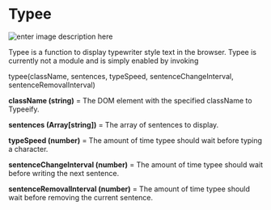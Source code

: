 Typee
===================

![enter image description here](https://camo.githubusercontent.com/ff66b183730d39a5fb69af040e7b777ae1917761/68747470733a2f2f646c2e64726f70626f7875736572636f6e74656e742e636f6d2f732f356733746172727874747a3038696f2f74797065652e676966)

Typee is a function to display typewriter style text in the browser. Typee is currently not a module and is simply enabled by invoking 

typee(className, sentences, typeSpeed, sentenceChangeInterval, sentenceRemovalInterval)

**className (string)** = The DOM element with the specified className to Typeeify.

**sentences (Array[string])** = The array of sentences to display.

**typeSpeed (number)** = The amount of time typee should wait before typing a character.

**sentenceChangeInterval (number)** = The amount of time typee should wait before writing the next sentence.

**sentenceRemovalInterval (number)** = The amount of time typee should wait before removing the current sentence.

